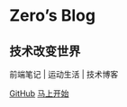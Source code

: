 # Zero’s Blog
## 技术改变世界
前端笔记 | 运动生活 | 技术博客 

[<i class="iconfont icon-github"></i> GitHub](https://github.com/zeroages/notes)
[马上开始 <i class="iconfont icon-down"></i>](#main)

<!-- background image -->